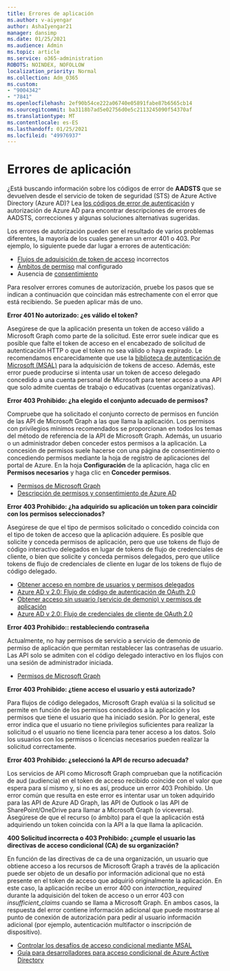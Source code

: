 ```yaml
---
title: Errores de aplicación
ms.author: v-aiyengar
author: AshaIyengar21
manager: dansimp
ms.date: 01/25/2021
ms.audience: Admin
ms.topic: article
ms.service: o365-administration
ROBOTS: NOINDEX, NOFOLLOW
localization_priority: Normal
ms.collection: Adm_O365
ms.custom:
- "9004342"
- "7841"
ms.openlocfilehash: 2ef90b54ce222a06740e05891fabe87b6565cb14
ms.sourcegitcommit: ba3118b7ad5e02756d0e5c2113245090f54370af
ms.translationtype: MT
ms.contentlocale: es-ES
ms.lasthandoff: 01/25/2021
ms.locfileid: "49976937"
---
```

# <a name="application-errors"></a>Errores de aplicación

¿Está buscando información sobre los códigos de error de **AADSTS** que se devuelven desde el servicio de token de seguridad (STS) de Azure Active Directory (Azure AD)? Lea [los códigos de error de autenticación](https://docs.microsoft.com/azure/active-directory/develop/reference-aadsts-error-codes) y autorización de Azure AD para encontrar descripciones de errores de AADSTS, correcciones y algunas soluciones alternativas sugeridas.

Los errores de autorización pueden ser el resultado de varios problemas diferentes, la mayoría de los cuales generan un error 401 o 403. Por ejemplo, lo siguiente puede dar lugar a errores de autenticación:

- [Flujos de adquisición de token de acceso](https://docs.microsoft.com/azure/active-directory/develop/reference-aadsts-error-codes) incorrectos 
- [Ámbitos de permiso](https://docs.microsoft.com/azure/active-directory/develop/active-directory-v2-scopes) mal configurado 
- Ausencia de [consentimiento](https://docs.microsoft.com/azure/active-directory/develop/active-directory-devhowto-multi-tenant-overview#understanding-user-and-admin-consent)

Para resolver errores comunes de autorización, pruebe los pasos que se indican a continuación que coincidan más estrechamente con el error que está recibiendo. Se pueden aplicar más de uno.

**Error 401 No autorizado: ¿es válido el token?**

Asegúrese de que la aplicación presenta un token de acceso válido a Microsoft Graph como parte de la solicitud. Este error suele indicar que es posible que falte el token de acceso en el encabezado de solicitud de autenticación HTTP o que el token no sea válido o haya expirado. Le recomendamos encarecidamente que use la [biblioteca de autenticación de Microsoft (MSAL)](https://docs.microsoft.com/azure/active-directory/develop/msal-overview) para la adquisición de tokens de acceso. Además, este error puede producirse si intenta usar un token de acceso delegado concedido a una cuenta personal de Microsoft para tener acceso a una API que solo admite cuentas de trabajo o educativas (cuentas organizativas).

**Error 403 Prohibido: ¿ha elegido el conjunto adecuado de permisos?**

Compruebe que ha solicitado el conjunto correcto de permisos en función de las API de Microsoft Graph a las que llama la aplicación. Los permisos con privilegios mínimos recomendados se proporcionan en todos los temas del método de referencia de la API de Microsoft Graph. Además, un usuario o un administrador deben conceder estos permisos a la aplicación. La concesión de permisos suele hacerse con una página de consentimiento o concediendo permisos mediante la hoja de registro de aplicaciones del portal de Azure. En la hoja **Configuración** de la aplicación, haga clic en **Permisos necesarios** y haga clic en **Conceder permisos**.

- [Permisos de Microsoft Graph](https://docs.microsoft.com/graph/permissions-reference) 
- [Descripción de permisos y consentimiento de Azure AD](https://docs.microsoft.com/azure/active-directory/develop/v2-permissions-and-consent) 

**Error 403 Prohibido: ¿ha adquirido su aplicación un token para coincidir con los permisos seleccionados?**

Asegúrese de que el tipo de permisos solicitado o concedido coincida con el tipo de token de acceso que la aplicación adquiere. Es posible que solicite y conceda permisos de aplicación, pero que use tokens de flujo de código interactivo delegados en lugar de tokens de flujo de credenciales de cliente, o bien que solicite y conceda permisos delegados, pero que utilice tokens de flujo de credenciales de cliente en lugar de los tokens de flujo de código delegado.

- [Obtener acceso en nombre de usuarios y permisos delegados](https://docs.microsoft.com/graph/auth_v2_user) 
- [Azure AD v 2.0: Flujo de código de autenticación de OAuth 2.0](https://docs.microsoft.com/azure/active-directory/develop/v2-oauth2-auth-code-flow) 
- [Obtener acceso sin usuario (servicio de demonio) y permisos de aplicación](https://docs.microsoft.com/graph/auth_v2_service) 
- [Azure AD v 2.0: Flujo de credenciales de cliente de OAuth 2.0](https://docs.microsoft.com/azure/active-directory/develop/v2-oauth2-client-creds-grant-flow) 

**Error 403 Prohibido:: restableciendo contraseña**

Actualmente, no hay permisos de servicio a servicio de demonio de permiso de aplicación que permitan restablecer las contraseñas de usuario. Las API solo se admiten con el código delegado interactivo en los flujos con una sesión de administrador iniciada.

- [Permisos de Microsoft Graph](https://docs.microsoft.com/graph/permissions-reference)

**Error 403 Prohibido: ¿tiene acceso el usuario y está autorizado?**

Para flujos de código delegados, Microsoft Graph evalúa si la solicitud se permite en función de los permisos concedidos a la aplicación y los permisos que tiene el usuario que ha iniciado sesión. Por lo general, este error indica que el usuario no tiene privilegios suficientes para realizar la solicitud o el usuario no tiene licencia para tener acceso a los datos. Solo los usuarios con los permisos o licencias necesarios pueden realizar la solicitud correctamente.

**Error 403 Prohibido: ¿seleccionó la API de recurso adecuada?**

Los servicios de API como Microsoft Graph comprueban que la notificación de aud (audiencia) en el token de acceso recibido coincide con el valor que espera para sí mismo y, si no es así, produce un error 403 Prohibido. Un error común que resulta en este error es intentar usar un token adquirido para las API de Azure AD Graph, las API de Outlook o las API de SharePoint/OneDrive para llamar a Microsoft Graph (o viceversa). Asegúrese de que el recurso (o ámbito) para el que la aplicación está adquiriendo un token coincida con la API a la que llama la aplicación.

**400 Solicitud incorrecta o 403 Prohibido: ¿cumple el usuario las directivas de acceso condicional (CA) de su organización?**

En función de las directivas de ca de una organización, un usuario que obtiene acceso a los recursos de Microsoft Graph a través de la aplicación puede ser objeto de un desafío por información adicional que no está presente en el token de acceso que adquirió originalmente la aplicación. En este caso, la aplicación recibe un error 400 con *interaction_required* durante la adquisición del token de acceso o un error 403 con *insufficient_claims* cuando se llama a Microsoft Graph. En ambos casos, la respuesta del error contiene información adicional que puede mostrarse al punto de conexión de autorización para pedir al usuario información adicional (por ejemplo, autenticación multifactor o inscripción de dispositivo).

- [Controlar los desafíos de acceso condicional mediante MSAL ](https://docs.microsoft.com/azure/active-directory/develop/msal-handling-exceptions#conditional-access-and-claims-challenges)
- [Guía para desarrolladores para acceso condicional de Azure Active Directory](https://docs.microsoft.com/azure/active-directory/develop/conditional-access-dev-guide)
